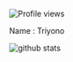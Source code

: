 
![Profile views](https://gpvc.arturio.dev/triyono777)

Name : Triyono<br>


![github stats](https://github-readme-stats.vercel.app/api?username=triyono777&show_icons=true&theme=tokyonight&title_color=fff&icon_color=79ff97&text_color=9f9f9f&bg_color=151515)

<!--


Here are some ideas to get you started:
Here are some ideas to get you started:

- 🔭 I’m currently working on ...
- 🌱 I’m currently learning ...
- 👯 I’m looking to collaborate on ...
- 🤔 I’m looking for help with ...
- 💬 Ask me about ...
- 📫 How to reach me: ...
- 😄 Pronouns: ...
- ⚡ Fun fact: ...
-->
